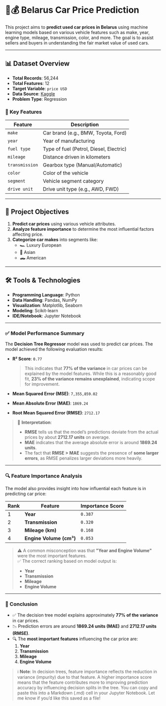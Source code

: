 # 🚗💰 Belarus Car Price Prediction

This project aims to **predict used car prices in Belarus** using machine learning models based on various vehicle features such as make, year, engine type, mileage, transmission, color, and more. The goal is to assist sellers and buyers in understanding the fair market value of used cars.

---

## 📊 Dataset Overview

- **Total Records**: 56,244  
- **Total Features**: 12  
- **Target Variable**: `price USD`  
- **Data Source**: [Kaggle](https://www.kaggle.com/)  
- **Problem Type**: Regression

### 🔑 Key Features

| Feature         | Description                            |
|-----------------|----------------------------------------|
| `make`          | Car brand (e.g., BMW, Toyota, Ford)    |
| `year`          | Year of manufacturing                  |
| `fuel type`     | Type of fuel (Petrol, Diesel, Electric)|
| `mileage`       | Distance driven in kilometers          |
| `transmission`  | Gearbox type (Manual/Automatic)        |
| `color`         | Color of the vehicle                   |
| `segment`       | Vehicle segment category               |
| `drive unit`    | Drive unit type (e.g., AWD, FWD)       |

---

## 🎯 Project Objectives

1. **Predict car prices** using various vehicle attributes.
2. **Analyze feature importance** to determine the most influential factors affecting price.
3. **Categorize car makes** into segments like:
   - 🏎️ Luxury European
   - 🚗 Asian
   - 🛻 American

---

## 🛠️ Tools & Technologies

- **Programming Language**: Python  
- **Data Handling**: Pandas, NumPy  
- **Visualization**: Matplotlib, Seaborn  
- **Modeling**: Scikit-learn  
- **IDE/Notebook**: Jupyter Notebook  

---

### ✅ Model Performance Summary

The **Decision Tree Regressor** model was used to predict car prices. The model achieved the following evaluation results:

- **R² Score**: `0.77`  
  > This indicates that **77% of the variance** in car prices can be explained by the model features. While this is a reasonably good fit, **23% of the variance remains unexplained**, indicating scope for improvement.

- **Mean Squared Error (MSE)**: `7,355,859.02`
- **Mean Absolute Error (MAE)**: `1869.24`
- **Root Mean Squared Error (RMSE)**: `2712.17`

> 🔎 **Interpretation**:
> - **RMSE** tells us that the model’s predictions deviate from the actual prices by about **2712.17 units** on average.
> - **MAE** indicates that the average absolute error is around **1869.24 units**.
> - The fact that **RMSE > MAE** suggests the presence of **some larger errors**, as RMSE penalizes larger deviations more heavily.

---

### 🔍 Feature Importance Analysis

The model also provides insight into how influential each feature is in predicting car price:

| Rank | Feature              | Importance Score |
|------|----------------------|------------------|
| 1    | **Year**             | `0.387`          |
| 2    | **Transmission**     | `0.320`          |
| 3    | **Mileage (km)**     | `0.168`          |
| 4    | **Engine Volume (cm³)** | `0.053`      |

> ⚠️ A common misconception was that **"Year and Engine Volume"** were the most important features.  
> ✅ The correct ranking based on model output is:
> - **Year**
> - **Transmission**
> - **Mileage**
> - **Engine Volume**

---

### 🧠 Conclusion

- ✅ The decision tree model explains approximately **77% of the variance** in car prices.
- 📉 Prediction errors are around **1869.24 units (MAE)** and **2712.17 units (RMSE)**.
- 🔍 The **most important features** influencing the car price are:
  1. **Year**
  2. **Transmission**
  3. **Mileage**
  4. **Engine Volume**

> ℹ️ **Note**: In decision trees, feature importance reflects the reduction in variance (impurity) due to that feature. A higher importance score means that the feature contributes more to improving prediction accuracy by influencing decision splits in the tree.
You can copy and paste this into a Markdown (.md) cell in your Jupyter Notebook. Let me know if you’d like this saved as a file!
